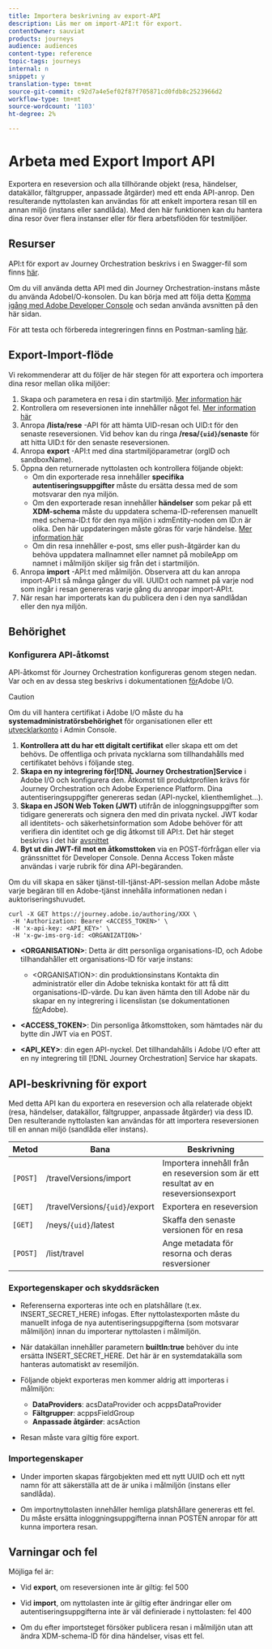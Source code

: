 ```yaml
---
title: Importera beskrivning av export-API
description: Läs mer om import-API:t för export.
contentOwner: sauviat
products: journeys
audience: audiences
content-type: reference
topic-tags: journeys
internal: n
snippet: y
translation-type: tm+mt
source-git-commit: c92d7a4e5ef02f87f705871cd0fdb8c2523966d2
workflow-type: tm+mt
source-wordcount: '1103'
ht-degree: 2%

---
```



# Arbeta med Export Import API

Exportera en reseversion och alla tillhörande objekt (resa, händelser, datakällor, fältgrupper, anpassade åtgärder) med ett enda API-anrop. Den resulterande nyttolasten kan användas för att enkelt importera resan till en annan miljö (instans eller sandlåda).
Med den här funktionen kan du hantera dina resor över flera instanser eller för flera arbetsflöden för testmiljöer.


## Resurser

API:t för export av Journey Orchestration beskrivs i en Swagger-fil som finns [här](https://adobedocs.github.io/JourneyAPI/docs/).

Om du vill använda detta API med din Journey Orchestration-instans måste du använda AdobeI/O-konsolen. Du kan börja med att följa detta [Komma igång med Adobe Developer Console](https://www.adobe.io/apis/experienceplatform/console/docs.html#!AdobeDocs/adobeio-console/master/getting-started.md) och sedan använda avsnitten på den här sidan.

För att testa och förbereda integreringen finns en Postman-samling [här](https://raw.githubusercontent.com/AdobeDocs/JourneyAPI/master/postman-collections/Journey-Orchestration_Export-import-API_postman-collection.json).


## Export-Import-flöde

Vi rekommenderar att du följer de här stegen för att exportera och importera dina resor mellan olika miljöer:

1. Skapa och parametera en resa i din startmiljö. [Mer information här](https://docs.adobe.com/content/help/sv-SE/journeys/using/building-journeys/about-journey-building/journey.html)
1. Kontrollera om reseversionen inte innehåller något fel. [Mer information här](https://docs.adobe.com/content/help/en/journeys/using/building-journeys/testing-the-journey.html)
1. Anropa **/lista/rese** -API för att hämta UID-resan och UID:t för den senaste reseversionen. Vid behov kan du ringa **/resa/`{uid}`/senaste** för att hitta UID:t för den senaste reseversionen.
1. Anropa **export** -API:t med dina startmiljöparametrar (orgID och sandboxName).
1. Öppna den returnerade nyttolasten och kontrollera följande objekt:
   * Om din exporterade resa innehåller **specifika autentiseringsuppgifter** måste du ersätta dessa med de som motsvarar den nya miljön.
   * Om den exporterade resan innehåller **händelser** som pekar på ett **XDM-schema** måste du uppdatera schema-ID-referensen manuellt med schema-ID:t för den nya miljön i xdmEntity-noden om ID:n är olika. Den här uppdateringen måste göras för varje händelse. [Mer information här](https://docs.adobe.com/content/help/en/journeys/using/events-journeys/experience-event-schema.html)
   * Om din resa innehåller e-post, sms eller push-åtgärder kan du behöva uppdatera mallnamnet eller namnet på mobileApp om namnet i målmiljön skiljer sig från det i startmiljön.
1. Anropa **import** -API:t med målmiljön. Observera att du kan anropa import-API:t så många gånger du vill. UUID:t och namnet på varje nod som ingår i resan genereras varje gång du anropar import-API:t.
1. När resan har importerats kan du publicera den i den nya sandlådan eller den nya miljön.


## Behörighet

### Konfigurera API-åtkomst

API-åtkomst för Journey Orchestration konfigureras genom stegen nedan. Var och en av dessa steg beskrivs i dokumentationen [för](https://www.adobe.io/authentication/auth-methods.html#!AdobeDocs/adobeio-auth/master/AuthenticationOverview/ServiceAccountIntegration.md)Adobe I/O.

>[!CAUTION]
>
>Om du vill hantera certifikat i Adobe I/O måste du ha <b>systemadministratörsbehörighet</b> för organisationen eller ett [utvecklarkonto](https://helpx.adobe.com/enterprise/using/manage-developers.html) i Admin Console.

1. **Kontrollera att du har ett digitalt certifikat** eller skapa ett om det behövs. De offentliga och privata nycklarna som tillhandahålls med certifikatet behövs i följande steg.
1. **Skapa en ny integrering för[!DNL Journey Orchestration]Service** i Adobe I/O och konfigurera den. Åtkomst till produktprofilen krävs för Journey Orchestration och Adobe Experience Platform. Dina autentiseringsuppgifter genereras sedan (API-nyckel, klienthemlighet...).
1. **Skapa en JSON Web Token (JWT)** utifrån de inloggningsuppgifter som tidigare genererats och signera den med din privata nyckel. JWT kodar all identitets- och säkerhetsinformation som Adobe behöver för att verifiera din identitet och ge dig åtkomst till API:t. Det här steget beskrivs i det här [avsnittet](https://www.adobe.io/authentication/auth-methods.html#!AdobeDocs/adobeio-auth/master/JWT/JWT.md)
1. **Byt ut din JWT-fil mot en åtkomsttoken** via en POST-förfrågan eller via gränssnittet för Developer Console. Denna Access Token måste användas i varje rubrik för dina API-begäranden.

Om du vill skapa en säker tjänst-till-tjänst-API-session mellan Adobe måste varje begäran till en Adobe-tjänst innehålla informationen nedan i auktoriseringshuvudet.

```
curl -X GET https://journey.adobe.io/authoring/XXX \
 -H 'Authorization: Bearer <ACCESS_TOKEN>' \
 -H 'x-api-key: <API_KEY>' \
 -H 'x-gw-ims-org-id: <ORGANIZATION>'
```

* **&lt;ORGANISATION>**: Detta är ditt personliga organisations-ID, och Adobe tillhandahåller ett organisations-ID för varje instans:

   * &lt;ORGANISATION>: din produktionsinstans
   Kontakta din administratör eller din Adobe tekniska kontakt för att få ditt organisations-ID-värde. Du kan även hämta den till Adobe när du skapar en ny integrering i licenslistan (se dokumentationen [för](https://www.adobe.io/authentication.html)Adobe).

* **&lt;ACCESS_TOKEN>**: Din personliga åtkomsttoken, som hämtades när du bytte din JWT via en POST.

* **&lt;API_KEY>**: din egen API-nyckel. Det tillhandahålls i Adobe I/O efter att en ny integrering till [!DNL Journey Orchestration] Service har skapats.



## API-beskrivning för export

Med detta API kan du exportera en reseversion och alla relaterade objekt (resa, händelser, datakällor, fältgrupper, anpassade åtgärder) via dess ID.
Den resulterande nyttolasten kan användas för att importera reseversionen till en annan miljö (sandlåda eller instans).

| Metod | Bana | Beskrivning |
|---|---|---|
| `[POST]` | /travelVersions/import | Importera innehåll från en reseversion som är ett resultat av en reseversionsexport |
| `[GET]` | /travelVersions/`{uid}`/export | Exportera en reseversion |
| `[GET]` | /neys/`{uid}`/latest | Skaffa den senaste versionen för en resa |
| `[POST]` | /list/travel | Ange metadata för resorna och deras resversioner |


### Exportegenskaper och skyddsräcken

* Referenserna exporteras inte och en platshållare (t.ex. INSERT_SECRET_HERE) infogas.
Efter nyttolastexporten måste du manuellt infoga de nya autentiseringsuppgifterna (som motsvarar målmiljön) innan du importerar nyttolasten i målmiljön.

* När datakällan innehåller parametern **builtIn:true** behöver du inte ersätta INSERT_SECRET_HERE. Det här är en systemdatakälla som hanteras automatiskt av resemiljön.

* Följande objekt exporteras men kommer aldrig att importeras i målmiljön:
   * **DataProviders**:  acsDataProvider och acppsDataProvider
   * **Fältgrupper**: acppsFieldGroup
   * **Anpassade åtgärder**: acsAction

* Resan måste vara giltig före export.

### Importegenskaper

* Under importen skapas färgobjekten med ett nytt UUID och ett nytt namn för att säkerställa att de är unika i målmiljön (instans eller sandlåda).

* Om importnyttolasten innehåller hemliga platshållare genereras ett fel. Du måste ersätta inloggningsuppgifterna innan POSTEN anropar för att kunna importera resan.

## Varningar och fel

Möjliga fel är:

* Vid **export**, om reseversionen inte är giltig: fel 500

* Vid **import**, om nyttolasten inte är giltig efter ändringar eller om autentiseringsuppgifterna inte är väl definierade i nyttolasten: fel 400

* Om du efter importsteget försöker publicera resan i målmiljön utan att ändra XDM-schema-ID för dina händelser, visas ett fel.

